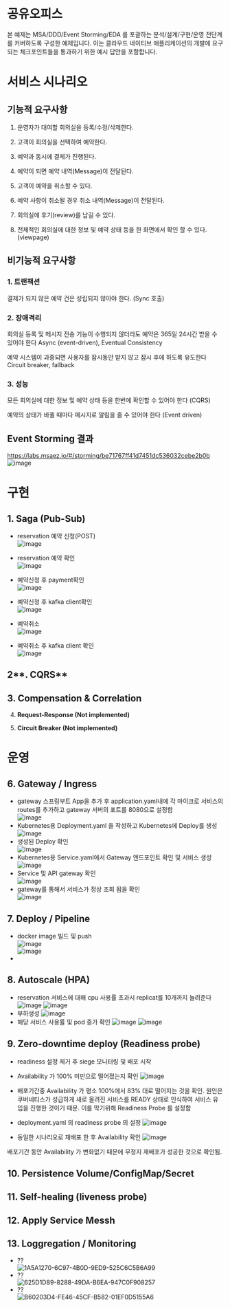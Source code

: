 # 공유오피스

본 예제는 MSA/DDD/Event Storming/EDA 를 포괄하는 분석/설계/구현/운영 전단계를 커버하도록 구성한 예제입니다. 이는 클라우드 네이티브 애플리케이션의 개발에 요구되는 체크포인트들을 통과하기 위한 예시 답안을 포함합니다.

# 서비스 시나리오

## 기능적 요구사항

1. 운영자가 대여할 회의실을 등록/수정/삭제한다.

2. 고객이 회의실을 선택하여 예약한다.

3. 예약과 동시에 결제가 진행된다.

4. 예약이 되면 예약 내역(Message)이 전달된다.

5. 고객이 예약을 취소할 수 있다.

6. 예약 사항이 취소될 경우 취소 내역(Message)이 전달된다.

7. 회의실에 후기(review)를 남길 수 있다.

8. 전체적인 회의실에 대한 정보 및 예약 상태 등을 한 화면에서 확인 할 수 있다.(viewpage)

## 비기능적 요구사항

### 1. 트랜잭션

결제가 되지 않은 예약 건은 성립되지 않아야 한다. (Sync 호출)

### 2. 장애격리

회의실 등록 및 메시지 전송 기능이 수행되지 않더라도 예약은 365일 24시간 받을 수 있어야 한다 Async (event-driven), Eventual Consistency

예약 시스템이 과중되면 사용자를 잠시동안 받지 않고 잠시 후에 하도록 유도한다 Circuit breaker, fallback

### 3. 성능

모든 회의실에 대한 정보 및 예약 상태 등을 한번에 확인할 수 있어야 한다 (CQRS)

예약의 상태가 바뀔 때마다 메시지로 알림을 줄 수 있어야 한다 (Event driven)

## Event Storming 결과
https://labs.msaez.io/#/storming/be71767ff41d7451dc536032cebe2b0b
![image](https://user-images.githubusercontent.com/110404800/217167811-8b93f630-db6e-455c-81cc-e66fd1de6c4a.png)


# 구현

## **1. Saga (Pub-Sub)**
- reservation 예약 신청(POST)   
  ![image](https://user-images.githubusercontent.com/110404800/217293251-6c8f76f0-abad-4bc1-afab-e452c220ab0e.png)  
  
- reservation 예약 확인  
  ![image](https://user-images.githubusercontent.com/110404800/217293405-1cdd503f-e79b-4df3-b31c-fb989a14d3d7.png)  
  
- 예약신청 후 payment확인  
  ![image](https://user-images.githubusercontent.com/110404800/217293812-045b3c6e-8b4a-44c6-a5ec-31a23581052e.png)  

- 예약신청 후 kafka client확인  
  ![image](https://user-images.githubusercontent.com/110404800/217183342-00a6f199-7896-4ad1-a41a-076d1fa1fb1b.png)  

- 예약취소  
  ![image](https://user-images.githubusercontent.com/110404800/217183913-39a7323c-d762-49bc-b738-dbf3289a348e.png)  

- 예약취소 후 kafka client 확인  
  ![image](https://user-images.githubusercontent.com/110404800/217183960-05e8cef5-4d05-4e60-82b7-53f3b60a63d1.png)  


## 2**. CQRS**

## 3. **Compensation & Correlation**

4. **Request-Response (Not implemented)**

5. **Circuit Breaker (Not implemented)**

  
  
# 운영


## 6. **Gateway / Ingress**
- gateway 스프링부트 App을 추가 후 application.yaml내에 각 마이크로 서비스의 routes를 추가하고 gateway 서버의 포트를 8080으로 설정함  
  ![image](https://user-images.githubusercontent.com/110404800/217177210-e416b6e4-d290-41bf-9adc-479cbeaf4e3f.png)
- Kubernetes용 Deployment.yaml 을 작성하고 Kubernetes에 Deploy를 생성  
  ![image](https://user-images.githubusercontent.com/110404800/217177485-396da718-ab7c-40c6-8533-975126ee9122.png)
- 생성된 Deploy 확인  
  ![image](https://user-images.githubusercontent.com/110404800/217402550-57caea70-5e93-4cbf-a771-a2180fe719d5.png)  
- Kubernetes용 Service.yaml에서 Gateway 엔드포인트 확인 및 서비스 생성  
  ![image](https://user-images.githubusercontent.com/110404800/217284942-36a5db28-47b5-482e-bb88-2e0ffe2f49ad.png)
- Service 및 API gateway 확인  
  ![image](https://user-images.githubusercontent.com/110404800/217407469-67899586-6d73-48d4-8827-1570ebae5c1e.png)  
- gateway를 통해서 서비스가 정상 조회 됨을 확인  
  ![image](https://user-images.githubusercontent.com/110404800/217407598-1d5c5bff-b9a1-4d95-9377-e50da12449bc.png)  
  
  
## 7. **Deploy / Pipeline**  
- docker image 빌드 및 push  
  ![image](https://user-images.githubusercontent.com/110404800/217187118-1d2ca7c5-2e12-4740-b3f4-8defac86f7a7.png)  
  ![image](https://user-images.githubusercontent.com/110404800/217408607-f4baa1e9-c67b-4e89-8d0c-386209baf89b.png)  
- 
  

## 8. **Autoscale (HPA)**
- reservation 서비스에 대해 cpu 사용률 초과시 replicat를 10개까지 늘려준다
![image](https://user-images.githubusercontent.com/119907065/217411470-c2cee327-c233-49d0-a771-dcc80e86f211.png)
![image](https://user-images.githubusercontent.com/119907065/217411863-b489ddc3-eb8e-4569-a020-082528b3cc42.png)
- 부하생성
![image](https://user-images.githubusercontent.com/119907065/217412080-da0d68c2-cae7-4b62-8d66-94ffb0512317.png)
- 해당 서비스 사용률 및 pod 증가 확인
![image](https://user-images.githubusercontent.com/119907065/217412187-b1bdf0bd-6362-4439-971d-45ac868faaf7.png)
![image](https://user-images.githubusercontent.com/119907065/217412249-cc7d5d2b-75b3-4fb7-a0be-05c3bae7009d.png)



## 9. **Zero-downtime deploy (Readiness probe)**
- readiness 설정 제거 후 siege 모니터링 및 배포 시작
- Availability 가 100% 미만으로 떨어졌는지 확인
![image](https://user-images.githubusercontent.com/119907065/217418607-3f50a345-2fbc-4b72-984e-ce59ed4d904b.png)

- 배포기간중 Availability 가 평소 100%에서 83% 대로 떨어지는 것을 확인. 원인은 쿠버네티스가 성급하게 새로 올려진 서비스를 READY 상태로 인식하여 서비스 유입을 진행한 것이기 때문. 이를 막기위해 Readiness Probe 를 설정함

- deployment.yaml 의 readiness probe 의 설정
![image](https://user-images.githubusercontent.com/119907065/217418801-505254c7-11f2-4ee3-a921-b1b6282c3fef.png)

- 동일한 시나리오로 재배포 한 후 Availability 확인
![image](https://user-images.githubusercontent.com/119907065/217419386-a2b61461-4714-48bc-a74f-8105a8385fdc.png)

배포기간 동안 Availability 가 변화없기 때문에 무정지 재배포가 성공한 것으로 확인됨.

## 10. **Persistence Volume/ConfigMap/Secret**

## 11. **Self-healing (liveness probe)**

## 12. **Apply Service Messh**

## 13. **Loggregation / Monitoring**
- ??  
  ![1A5A1270-6C97-4B0D-9ED9-525C6C5B6A99](https://user-images.githubusercontent.com/110404800/217410342-6c299363-00f7-4d18-98c4-aa5fe503b3cc.png)  
- ??  
  ![625D1D89-8288-49DA-B6EA-947C0F908257](https://user-images.githubusercontent.com/110404800/217410403-43d619e5-0748-437f-a84e-6fd00d559b13.png)  
- ??  
  ![B60203D4-FE46-45CF-B582-01EF0D5155A6](https://user-images.githubusercontent.com/110404800/217410467-c543e9fb-05dd-478c-83ce-9b438ba45f4a.png)  
